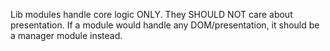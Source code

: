 Lib modules handle core logic ONLY. They SHOULD NOT care about presentation.
If a module would handle any DOM/presentation, it should be a manager module
instead.
